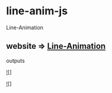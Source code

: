 # line-anim-js
Line-Animation

## website => [Line-Animation](https://rxchit.github.io/line-anim-js/)

outputs

[![]](pic/01.png)

[![]](pic/01.mp4)
